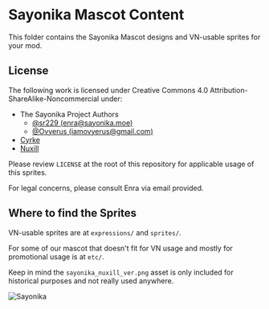 # Sayonika Mascot Content

This folder contains the Sayonika Mascot designs and VN-usable sprites for your mod.

## License

The following work is licensed under Creative Commons 4.0 Attribution-ShareAlike-Noncommercial under:

- The Sayonika Project Authors
  - [@sr229 (enra@sayonika.moe)](https://github.com/sr229)
  - [@Ovyerus (iamovyerus@gmail.com)](https://github.com/Ovyerus)
- [Cyrke](https://reddit.com/u/Cyrke_)
- [Nuxill](https://reddit.com/u/its_nuxill)

Please review `LICENSE` at the root of this repository for applicable usage of this sprites.

For legal concerns, please consult Enra via email provided.

## Where to find the Sprites

VN-usable sprites are at `expressions/` and `sprites/`. 

For some  of our mascot that doesn't fit for VN usage and mostly for promotional usage is at `etc/`.

Keep in mind the `sayonika_nuxill_ver.png` asset is only included for historical purposes and not really used anywhere.

![Sayonika](https://raw.githubusercontent.com/Sayo-nika/Press/master/mascot/sprites/3h.png)
